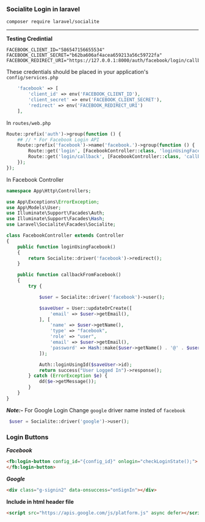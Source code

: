 ### Socialite Login in laravel ###

```composer 
composer require laravel/socialite
```
---

**Testing Credintial**
```.env
FACEBOOK_CLIENT_ID="586547156655534"
FACEBOOK_CLIENT_SECRET="b62ba606af4acea659213a56c59722fa"
FACEBOOK_REDIRECT_URI="https://127.0.0.1:8000/auth/facebook/login/callback"
```

These credentials should be placed in your application's ``config/services.php``
```php 
    'facebook' => [
        'client_id' => env('FACEBOOK_CLIENT_ID'),
        'client_secret' => env('FACEBOOK_CLIENT_SECRET'),
        'redirect' => env('FACEBOOK_REDIRECT_URI')
    ],
```
In ``routes/web.php``
```php
Route::prefix('auth')->group(function () {
    ## // * For Facebook Login API
    Route::prefix('facebook')->name('facebook.')->group(function () {
        Route::get('login', [FacebookController::class, 'loginUsingFacebook']);
        Route::get('login/callback', [FacebookController::class, 'callbackFromFacebook']);
    });
});
```

In Facebook Controller
```php 
namespace App\Http\Controllers;

use App\Exceptions\ErrorException;
use App\Models\User;
use Illuminate\Support\Facades\Auth;
use Illuminate\Support\Facades\Hash;
use Laravel\Socialite\Facades\Socialite;

class FacebookController extends Controller
{
    public function loginUsingFacebook()
    {
        return Socialite::driver('facebook')->redirect();
    }

    public function callbackFromFacebook()
    {
        try {

            $user = Socialite::driver('facebook')->user();

            $saveUser = User::updateOrCreate([
                'email' => $user->getEmail(),
            ], [
                'name' => $user->getName(),
                'type' => "facebook",
                'role' => "user",
                'email' => $user->getEmail(),
                'password' => Hash::make($user->getName() . '@' . $user->getId())
            ]);

            Auth::loginUsingId($saveUser->id);
            return success("User Logged In")->response();
        } catch (ErrorException $e) {
            dd($e->getMessage());
        }
    }
}

```

***Note:-*** For Google Login Change ``google`` driver name insted of ``facebook``
```php 
 $user = Socialite::driver('google')->user();
 ```

 ### Login Buttons

***Facebook***
```html
<fb:login-button config_id="{config_id}" onlogin="checkLoginState();">
</fb:login-button>
```

***Google***
```html
<div class="g-signin2" data-onsuccess="onSignIn"></div>
```
**Include in html header file**
```html
<script src="https://apis.google.com/js/platform.js" async defer></script>
```